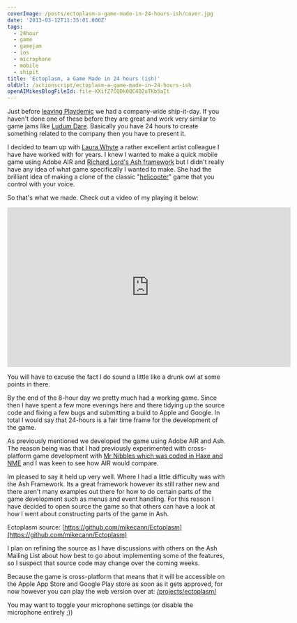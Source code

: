 ```yaml
---
coverImage: /posts/ectoplasm-a-game-made-in-24-hours-ish/cover.jpg
date: '2013-03-12T11:35:01.000Z'
tags:
  - 24hour
  - game
  - gamejam
  - ios
  - microphone
  - mobile
  - shipit
title: 'Ectoplasm, a Game Made in 24 hours (ish)'
oldUrl: /actionscript/ectoplasm-a-game-made-in-24-hours-ish
openAIMikesBlogFileId: file-XXifZ7CQDk0QC4O2uTKb5aIt
---
```


Just before [leaving Playdemic](/posts/goodbye-playdemic/) we had a company-wide ship-it-day. If you haven't done one of these before they are great and work very similar to game jams like [Ludum Dare](https://www.ludumdare.com/). Basically you have 24 hours to create something related to the company then you have to present it.

<!-- more -->

I decided to team up with [Laura Whyte](https://www.voodoobeans.org/) a rather excellent artist colleague I have have worked with for years. I knew I wanted to make a quick mobile game using Adobe AIR and [Richard Lord's Ash framework](/posts/tinkering-with-ash/) but I didn't really have any idea of what game specifically I wanted to make. She had the brilliant idea of making a clone of the classic "[helicopter](https://www.helicoptergame.net/)" game that you control with your voice.

So that's what we made. Check out a video of my playing it below:

<iframe src="https://www.youtube.com/embed/Zk4hdII35eM" height="366" width="650" allowfullscreen="" frameborder="0"></iframe>

You will have to excuse the fact I do sound a little like a drunk owl at some points in there.

By the end of the 8-hour day we pretty much had a working game. Since then I have spent a few more evenings here and there tidying up the source code and fixing a few bugs and submitting a build to Apple and Google. In total I would say that 24-hours is a fair time frame for the development of the game.

As previously mentioned we developed the game using Adobe AIR and Ash. The reason being was that I had previously experimented with cross-platform game development with [Mr Nibbles which was coded in Haxe and NME](/posts/mr-nibbles-the-post-mortem/) and I was keen to see how AIR would compare.

Im pleased to say it held up very well. Where I had a little difficulty was with the Ash Framework. Its a great framework however its still rather new and there aren't many examples out there for how to do certain parts of the game development such as menus and event handling. For this reason I have decided to open source the game so that others can have a look at how I went about constructing parts of the game in Ash.

Ectoplasm source: [https://github.com/mikecann/Ectoplasm](https://github.com/mikecann/Ectoplasm)

I plan on refining the source as I have discussions with others on the Ash Mailing List about how best to go about implementing some of the features, so I suspect that source code may change over the coming weeks.

Because the game is cross-platform that means that it will be accessible on the Apple App Store and Google Play store as soon as it gets approved, for now however you can play the web version over at: [/projects/ectoplasm/](/projects/ectoplasm/)[
](/projects/ectoplasm/current/)

You may want to toggle your microphone settings (or disable the microphone entirely ;))
